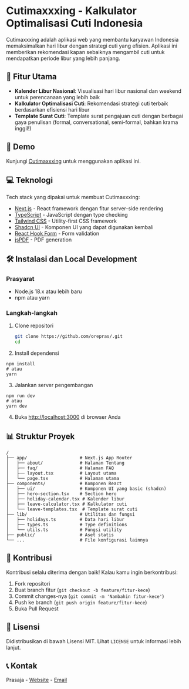 # Cutimaxxxing - Kalkulator Optimalisasi Cuti Indonesia

Cutimaxxxing adalah aplikasi web yang membantu karyawan Indonesia memaksimalkan hari libur dengan strategi cuti yang efisien. Aplikasi ini memberikan rekomendasi kapan sebaiknya mengambil cuti untuk mendapatkan periode libur yang lebih panjang.

## 🌟 Fitur Utama

- **Kalender Libur Nasional**: Visualisasi hari libur nasional dan weekend untuk perencanaan yang lebih baik
- **Kalkulator Optimalisasi Cuti**: Rekomendasi strategi cuti terbaik berdasarkan efisiensi hari libur
- **Template Surat Cuti**: Template surat pengajuan cuti dengan berbagai gaya penulisan (formal, conversational, semi-formal, bahkan krama inggil!)

## 🚀 Demo

Kunjungi [Cutimaxxxing](https://cutimaxxxing.work) untuk menggunakan aplikasi ini.

## 💻 Teknologi

Tech stack yang dipakai untuk membuat Cutimaxxxing:

- [Next.js](https://nextjs.org/) - React framework dengan fitur server-side rendering
- [TypeScript](https://www.typescriptlang.org/) - JavaScript dengan type checking
- [Tailwind CSS](https://tailwindcss.com/) - Utility-first CSS framework
- [Shadcn UI](https://ui.shadcn.com/) - Komponen UI yang dapat digunakan kembali
- [React Hook Form](https://react-hook-form.com/) - Form validation
- [jsPDF](https://github.com/parallax/jsPDF) - PDF generation

## 🛠️ Instalasi dan Local Development

### Prasyarat

- Node.js 18.x atau lebih baru
- npm atau yarn

### Langkah-langkah

1. Clone repositori
   ```bash
   git clone https://github.com/orepras/.git
   cd 

2. Install dependensi
  ```shellscript
  npm install
  # atau
  yarn
  ```

3. Jalankan server pengembangan
  ```shellscript
  npm run dev
  # atau
  yarn dev
  ```

4. Buka [http://localhost:3000](http://localhost:3000) di browser Anda


## 📊 Struktur Proyek

```
/
├── app/                    # Next.js App Router
│   ├── about/              # Halaman Tentang
│   ├── faq/                # Halaman FAQ
│   ├── layout.tsx          # Layout utama
│   └── page.tsx            # Halaman utama
├── components/             # Komponen React
│   ├── ui/                 # Komponen UI yang basic (shadcn)
│   ├── hero-section.tsx    # Section hero
│   ├── holiday-calendar.tsx # Kalender libur
│   ├── leave-calculator.tsx # Kalkulator cuti
│   └── leave-templates.tsx  # Template surat cuti
├── lib/                    # Utilitas dan fungsi
│   ├── holidays.ts         # Data hari libur
│   ├── types.ts            # Type definitions
│   └── utils.ts            # Fungsi utility
├── public/                 # Aset statis
└── ...                     # File konfigurasi lainnya
```

## 🤝 Kontribusi

Kontribusi selalu diterima dengan baik! Kalau kamu ingin berkontribusi:

1. Fork repositori
2. Buat branch fitur (`git checkout -b feature/fitur-kece`)
3. Commit changes-nya (`git commit -m 'Nambahin fitur-kece'`)
4. Push ke branch (`git push origin feature/fitur-kece`)
5. Buka Pull Request


## 📝 Lisensi

Didistribusikan di bawah Lisensi MIT. Lihat `LICENSE` untuk informasi lebih lanjut.

## 📞 Kontak

Prasaja - [Website](https://prasaja.com) - [Email](mailto:prasaja@hey.com)
